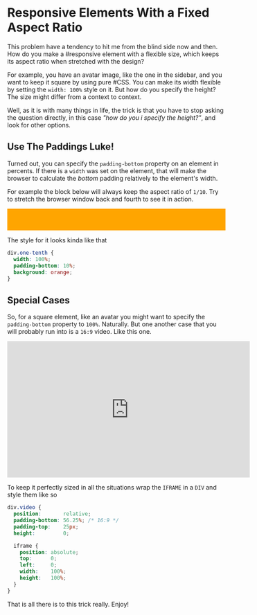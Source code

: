 # Responsive Elements With a Fixed Aspect Ratio

This problem have a tendency to hit me from the blind side now and then.
How do you make a #responsive element with a flexible size, which keeps its
aspect ratio when stretched with the design?

For example, you have an avatar image, like the one in the sidebar, and you
want to keep it square by using pure #CSS. You can make its width flexible
by setting the `width: 100%` style on it. But how do you specify the height?
The size might differ from a context to context.

Well, as it is with many things in life, the trick is that you have to stop
asking the question directly, in this case _"how do you i specify the height?"_,
and look for other options.

## Use The Paddings Luke!

Turned out, you can specify the `padding-bottom` property on an element
in percents. If there is a `width` was set on the element, that will make
the browser to calculate the _bottom_ padding relatively to the element's
width.

For example the block below will always keep the aspect ratio of `1/10`.
Try to stretch the browser window back and fourth to see it in action.

<div style="width: 100%; padding-bottom: 10%; background: orange;">

</div>

The style for it looks kinda like that

```css
div.one-tenth {
  width: 100%;
  padding-bottom: 10%;
  background: orange;
}
```

## Special Cases

So, for a square element, like an avatar you might want to specify the
`padding-bottom` property to `100%`. Naturally. But one another case
that you will probably run into is a `16:9` video. Like this one.

<iframe width="560" height="315" src="https://www.youtube.com/embed/tHwntRpLobU?rel=0&amp;showinfo=0" frameborder="0" allowfullscreen></iframe>

To keep it perfectly sized in all the situations wrap the `IFRAME` in a
`DIV` and style them like so

```css
div.video {
  position:       relative;
  padding-bottom: 56.25%; /* 16:9 */
  padding-top:    25px;
  height:         0;

  iframe {
    position: absolute;
    top:      0;
    left:     0;
    width:    100%;
    height:   100%;
  }
}
```

That is all there is to this trick really. Enjoy!
